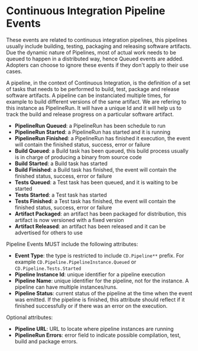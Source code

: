 # Continuous Integration Pipeline Events

These events are related to continuous integration pipelines, this pipelines usually include building, testing, packaging and releasing software artifacts. 
Due the dynamic nature of Pipelines, most of actual work needs to be queued to happen in a distributed way, hence Queued events are added. 
Adopters can choose to ignore these events if they don't apply to their use cases. 

A pipeline, in the context of Continuous Integration, is the definition of a set of tasks that needs to be performed to build, test, package and release software artifacts. A pipeline can be instanciated multiple times, for example to build different versions of the same artifact. We are refering to this instance as PipelineRun. It will have a unique Id and it will help us to track the build and release progress on a particular software artifact. 

- **PipelineRun Queued**: a PipelineRun has been schedule to run
- **PipelineRun Started**: a PipelineRun has started and it is running
- **PipelineRun Finished**: a PipelineRun has finished it execution, the event will contain the finished status, success, error or failure
- **Build Queued**: a Build task has been queued, this build process usually is in charge of producing a binary from source code
- **Build Started**: a Build task has started 
- **Build Finished**: a Build task has finished, the event will contain the finished status, success, error or failure
- **Tests Queued**: a Test task has been queued, and it is waiting to be started
- **Tests Started**: a Test task has started
- **Tests Finished**: a Test task has finished, the event will contain the finished status, success, error or failure
- **Artifact Packaged**: an artifact has been packaged for distribution, this artifact is now versioned with a fixed version
- **Artifact Released**: an artifact has been released and it can be advertised for others to use

Pipeline Events MUST include the following attributes:
- **Event Type**: the type is restricted to include `CD.Pipeline**` prefix. For example `CD.Pipeline.PipelineInstance.Queued` or `CD.Pipeline.Tests.Started`
- **Pipeline Instance Id**: unique identifier for a pipeline execution
- **Pipeline Name**: unique identifier for the pipeline, not for the instance. A pipeline can have multiple instances/runs.  
- **Pipeline Status**: current status of the pipeline at the time when the event was emitted. If the pipeline is finished, this attribute should reflect if it finished successfully or if there was an error on the execution.  

Optional attributes: 
- **Pipeline URL**: URL to locate where  pipeline instances are running
- **PipelineRun Errors**: error field to indicate possible compilation, test, build and package errors.
